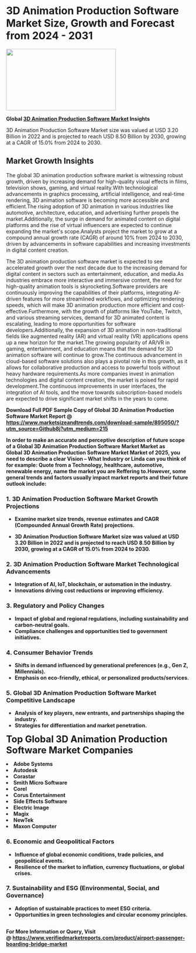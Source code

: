 <H1>3D Animation Production Software Market Size, Growth and Forecast from 2024 - 2031</H1><img class="aligncenter size-medium wp-image-584254" src="https://thirdeyenews.in/wp-content/uploads/2024/09/Global-Market-Research-300x168.jpeg" alt="" width="300" height="168" /><p><strong>Global&nbsp;<a href="https://www.marketsizeandtrends.com/download-sample/895050/?utm_source=Github8j?utm_medium=215">3D Animation Production Software Market</a> Insights</strong></p><p>3D Animation Production Software Market size was valued at USD 3.20 Billion in 2022 and is projected to reach USD 8.50 Billion by 2030, growing at a CAGR of 15.0% from 2024 to 2030.</p><p><h2>Market Growth Insights</h2> <p>The global 3D animation production software market is witnessing robust growth, driven by increasing demand for high-quality visual effects in films, television shows, gaming, and virtual reality.With technological advancements in graphics processing, artificial intelligence, and real-time rendering, 3D animation software is becoming more accessible and efficient.The rising adoption of 3D animation in various industries like automotive, architecture, education, and advertising further propels the market.Additionally, the surge in demand for animated content on digital platforms and the rise of virtual influencers are expected to continue expanding the market's scope.Analysts project the market to grow at a compound annual growth rate (CAGR) of around 10% from 2024 to 2030, driven by advancements in software capabilities and increasing investments in digital content creation.<strong></strong></p> <p>The 3D animation production software market is expected to see accelerated growth over the next decade due to the increasing demand for digital content in sectors such as entertainment, education, and media.As industries embrace more interactive and immersive content, the need for high-quality animation tools is skyrocketing.Software providers are continuously improving the capabilities of their platforms, integrating AI-driven features for more streamlined workflows, and optimizing rendering speeds, which will make 3D animation production more efficient and cost-effective.Furthermore, with the growth of platforms like YouTube, Twitch, and various streaming services, demand for 3D animated content is escalating, leading to more opportunities for software developers.Additionally, the expansion of 3D animation in non-traditional fields like augmented reality (AR) and virtual reality (VR) applications opens up a new horizon for the market.The growing popularity of AR/VR in gaming, entertainment, and education means that the demand for 3D animation software will continue to grow.The continuous advancement in cloud-based software solutions also plays a pivotal role in this growth, as it allows for collaborative production and access to powerful tools without heavy hardware requirements.As more companies invest in animation technologies and digital content creation, the market is poised for rapid development.The continuous improvements in user interfaces, the integration of AI tools, and the move towards subscription-based models are expected to drive significant market shifts in the years to come.<strong></p><p><span class=""><strong>Download Full PDF Sample Copy of Global 3D Animation Production Software Market Report</strong> @ <a href="https://www.marketsizeandtrends.com/download-sample/895050/?utm_source=Github8j?utm_medium=215" target="_blank">https://www.marketsizeandtrends.com/download-sample/895050/?utm_source=Github8j?utm_medium=215</a></span></p><p>In order to make an accurate and perceptive description of future scope of a Global&nbsp;3D Animation Production Software Market Market as Global&nbsp;3D Animation Production Software Market Market of 2025, you need to describe a clear Vision &ndash; What Industry or Linda can you think of for example: Quote from a Technology, healthcare, automotive, renewable energy, name the market you are Reffering to.However, some general trends and factors usually impact market reports and their future outlook include:</p><h3>1.&nbsp;<strong>3D Animation Production Software Market Growth Projections</strong></h3><ul><li>Examine market size trends, revenue estimates and CAGR (Compounded Annual Growth Rate) projections.</li><li><p>3D Animation Production Software Market size was valued at USD 3.20 Billion in 2022 and is projected to reach USD 8.50 Billion by 2030, growing at a CAGR of 15.0% from 2024 to 2030.</p></li></ul><h3>2.&nbsp;<strong>3D Animation Production Software Market Technological Advancements</strong></h3><ul><li>Integration of AI, IoT, blockchain, or automation in the industry.</li><li>Innovations driving cost reductions or improving efficiency.</li></ul><h3>3.&nbsp;<strong>Regulatory and Policy Changes</strong></h3><ul><li>Impact of global and regional regulations, including sustainability and carbon-neutral goals.</li><li>Compliance challenges and opportunities tied to government initiatives.</li></ul><h3>4.&nbsp;<strong>Consumer Behavior Trends</strong></h3><ul><li>Shifts in demand influenced by generational preferences (e.g., Gen Z, Millennials).</li><li>Emphasis on eco-friendly, ethical, or personalized products/services.</li></ul><h3>5.&nbsp;<strong>Global 3D Animation Production Software Market Competitive Landscape</strong></h3><ul><li>Analysis of key players, new entrants, and partnerships shaping the industry.</li><li>Strategies for differentiation and market penetration.</li></ul><p data-pm-slice="1 1 []"><span style="color: inherit; font-family: inherit; font-size: 25px;">Top Global 3D Animation Production Software Market Companies</span></p><div class="" data-test-id=""><p><li>Adobe Systems</li><li> Autodesk</li><li> Corastar</li><li> Smith Micro Software</li><li> Corel</li><li> Corus Entertainment</li><li> Side Effects Software</li><li> Electric Image</li><li> Magix</li><li> NewTek</li><li> Maxon Computer</li></p></div><h3>6.&nbsp;<strong>Economic and Geopolitical Factors</strong></h3><ul><li>Influence of global economic conditions, trade policies, and geopolitical events.</li><li>Resilience of the market to inflation, currency fluctuations, or global crises.</li></ul><h3>7.&nbsp;<strong>Sustainability and ESG (Environmental, Social, and Governance)</strong></h3><ul><li>Adoption of sustainable practices to meet ESG criteria.</li><li>Opportunities in green technologies and circular economy principles.</li></ul><h2><strong style="font-size: 14px;">For More Information or Query, Visit @&nbsp;</strong><a style="background-color: #ffffff; font-size: 14px;" href="https://www.marketsizeandtrends.com/report/3d-animation-production-software-market/" target="_blank">https://www.verifiedmarketreports.com/product/airport-passenger-boarding-bridge-market</a></h2>